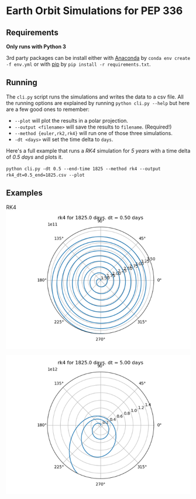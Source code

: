 # Earth Orbit Simulations for PEP 336

## Requirements
**Only runs with Python 3**  

3rd party packages can be install either with [Anaconda](https://www.anaconda.com/) 
by `conda env create -f env.yml` or with [pip](https://packaging.python.org/tutorials/installing-packages/)
by `pip install -r requirements.txt`.

## Running

The `cli.py` script runs the simulations and writes the 
data to a csv file. All the running options are explained
by running `python cli.py --help` but here are a few good ones
to remember:
- `--plot` will plot the results in a polar projection.
- `--output <filename>` will save the results to `filename`. (Required!)
- `--method {euler,rk2,rk4}` will run one of those three simulations.
- `-dt <days>` will set the time delta to `days`.

Here's a full example that runs a *RK4* simulation for *5 years* with a 
time delta of *0.5 days* and plots it. 

`python cli.py -dt 0.5 --end-time 1825 --method rk4 --output rk4_dt=0.5_end=1825.csv --plot`


## Examples

RK4
![](./examples/rk4_dt=0.5_end=1825.png)

![](./examples/rk4_dt=5_end=1825.png)
